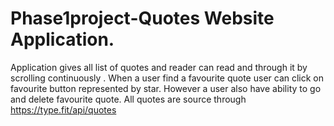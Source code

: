 # Phase1project-Quotes Website Application.
Application gives all list of quotes and reader can read and through it by scrolling continuously .
When a user find a favourite quote user can click on favourite button represented by star.
However a user  also have ability to go and delete favourite quote.
All quotes are source through https://type.fit/api/quotes
